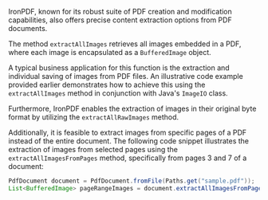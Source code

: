 IronPDF, known for its robust suite of PDF creation and modification capabilities, also offers precise content extraction options from PDF documents.

The method `extractAllImages` retrieves all images embedded in a PDF, where each image is encapsulated as a `BufferedImage` object.

A typical business application for this function is the extraction and individual saving of images from PDF files. An illustrative code example provided earlier demonstrates how to achieve this using the `extractAllImages` method in conjunction with Java's `ImageIO` class.

Furthermore, IronPDF enables the extraction of images in their original byte format by utilizing the `extractAllRawImages` method.

Additionally, it is feasible to extract images from specific pages of a PDF instead of the entire document. The following code snippet illustrates the extraction of images from selected pages using the `extractAllImagesFromPages` method, specifically from pages 3 and 7 of a document:

```java
PdfDocument document = PdfDocument.fromFile(Paths.get("sample.pdf"));
List<BufferedImage> pageRangeImages = document.extractAllImagesFromPages(PageSelection.pageRange(3, 7));
```
